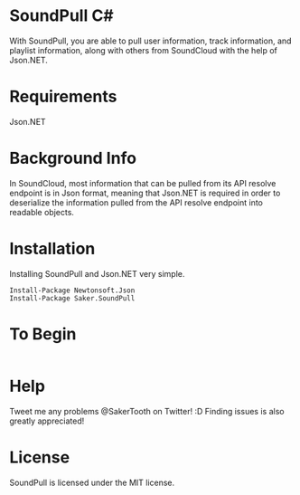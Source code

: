 # SoundPull C#
With SoundPull, you are able to pull user information, track information, and playlist information, along with others from SoundCloud with the help of Json.NET.

# Requirements
Json.NET

# Background Info
In SoundCloud, most information that can be pulled from its API resolve endpoint is in Json format, meaning that Json.NET is required in order to deserialize the information pulled from the API resolve endpoint into readable objects.

# Installation

Installing SoundPull and Json.NET very simple.

```
Install-Package Newtonsoft.Json
Install-Package Saker.SoundPull
```

# To Begin

```c#

```

# Help
Tweet me any problems @SakerTooth on Twitter! :D
Finding issues is also greatly appreciated!

# License
SoundPull is licensed under the MIT license.
